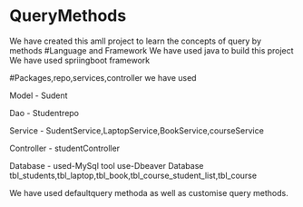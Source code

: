 # QueryMethods
We have created this amll project to learn the concepts of query by methods
#Language and Framework We have used java to build this project We have used spriingboot framework

#Packages,repo,services,controller we have used

Model - Sudent

Dao - Studentrepo

Service - SudentService,LaptopService,BookService,courseService

Controller - studentController

Database - used-MySql tool use-Dbeaver Database tbl_students,tbl_laptop,tbl_book,tbl_course_student_list,tbl_course

We have used defaultquery methoda as well as customise query methods.
